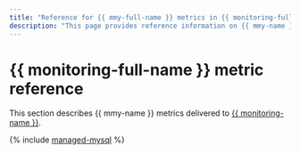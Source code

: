 ```yaml
---
title: "Reference for {{ mmy-full-name }} metrics in {{ monitoring-full-name }}"
description: "This page provides reference information on {{ mmy-name }} metrics delivered to {{ monitoring-full-name }}."
---
```


# {{ monitoring-full-name }} metric reference

This section describes {{ mmy-name }} metrics delivered to [{{ monitoring-name }}](../monitoring/).

{% include [managed-mysql](../_includes/monitoring/metrics-ref/managed-mysql.md) %}
